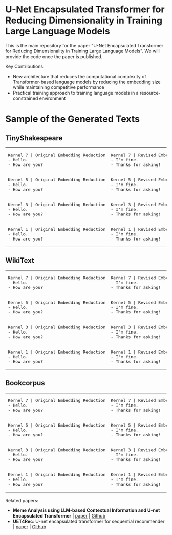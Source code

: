 # U-Net Encapsulated Transformer for Reducing Dimensionality in Training Large Language Models

This is the main repository for the paper "U-Net Encapsulated Transformer for Reducing Dimensionality in Training Large Language Models". We will provide the code once the paper is published.

Key Contributions:
- New architecture that reduces the computational complexity of Transformer-based language models by reducing the embedding size while maintaining competitive performance
- Practical training approach to training language models in a resource-constrained environment

# Sample of the Generated Texts

## TinyShakespeare
<table>
<tr>
<td>

<pre>
Kernel 7 | Original Embedding Reduction
- Hello.
- How are you?
</pre>

</td>
<td>

<pre>
Kernel 7 | Revised Embedding Reduction
- I'm fine.
- Thanks for asking!
</pre>

</td>
</tr>
<tr>
<td>

<pre>
Kernel 5 | Original Embedding Reduction
- Hello.
- How are you?
</pre>

</td>
<td>

<pre>
Kernel 5 | Revised Embedding Reduction
- I'm fine.
- Thanks for asking!
</pre>

</td>
</tr>
<tr>
<td>

<pre>
Kernel 3 | Original Embedding Reduction
- Hello.
- How are you?
</pre>

</td>
<td>

<pre>
Kernel 3 | Revised Embedding Reduction
- I'm fine.
- Thanks for asking!
</pre>

</td>
</tr>
<tr>
<td>

<pre>
Kernel 1 | Original Embedding Reduction
- Hello.
- How are you?
</pre>

</td>
<td>

<pre>
Kernel 1 | Revised Embedding Reduction
- I'm fine.
- Thanks for asking!
</pre>

</td>
</tr>
</table>

## WikiText
<table>
<tr>
<td>

<pre>
Kernel 7 | Original Embedding Reduction
- Hello.
- How are you?
</pre>

</td>
<td>

<pre>
Kernel 7 | Revised Embedding Reduction
- I'm fine.
- Thanks for asking!
</pre>

</td>
</tr>
<tr>
<td>

<pre>
Kernel 5 | Original Embedding Reduction
- Hello.
- How are you?
</pre>

</td>
<td>

<pre>
Kernel 5 | Revised Embedding Reduction
- I'm fine.
- Thanks for asking!
</pre>

</td>
</tr>
<tr>
<td>

<pre>
Kernel 3 | Original Embedding Reduction
- Hello.
- How are you?
</pre>

</td>
<td>

<pre>
Kernel 3 | Revised Embedding Reduction
- I'm fine.
- Thanks for asking!
</pre>

</td>
</tr>
<tr>
<td>

<pre>
Kernel 1 | Original Embedding Reduction
- Hello.
- How are you?
</pre>

</td>
<td>

<pre>
Kernel 1 | Revised Embedding Reduction
- I'm fine.
- Thanks for asking!
</pre>

</td>
</tr>
</table>

## Bookcorpus
<table>
<tr>
<td>

<pre>
Kernel 7 | Original Embedding Reduction
- Hello.
- How are you?
</pre>

</td>
<td>

<pre>
Kernel 7 | Revised Embedding Reduction
- I'm fine.
- Thanks for asking!
</pre>

</td>
</tr>
<tr>
<td>

<pre>
Kernel 5 | Original Embedding Reduction
- Hello.
- How are you?
</pre>

</td>
<td>

<pre>
Kernel 5 | Revised Embedding Reduction
- I'm fine.
- Thanks for asking!
</pre>

</td>
</tr>
<tr>
<td>

<pre>
Kernel 3 | Original Embedding Reduction
- Hello.
- How are you?
</pre>

</td>
<td>

<pre>
Kernel 3 | Revised Embedding Reduction
- I'm fine.
- Thanks for asking!
</pre>

</td>
</tr>
<tr>
<td>

<pre>
Kernel 1 | Original Embedding Reduction
- Hello.
- How are you?
</pre>

</td>
<td>

<pre>
Kernel 1 | Revised Embedding Reduction
- I'm fine.
- Thanks for asking!
</pre>

</td>
</tr>
</table>


Related papers:
- **Meme Analysis using LLM-based Contextual Information and U-net Encapsulated Transformer** | [paper](https://ieeexplore.ieee.org/document/10589379) | [Github](https://github.com/ignaciomarvinjohn/meme-uet-hmt)
- **UET4Rec**: U-net encapsulated transformer for sequential recommender | [paper](https://www.sciencedirect.com/science/article/pii/S0957417424016488) | [Github](https://github.com/ignaciomarvinjohn/uet4rec)
